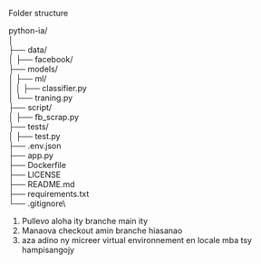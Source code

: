 Folder structure

python-ia/\
│\
├── data/\
│ ├── facebook/\
├── models/\
│ ├── ml/\
│ │ ├── classifier.py\
│ └── traning.py\
├── script/\
│ ├── fb_scrap.py\
├── tests/\
│ ├── test.py\
├── .env.json\
├── app.py\
├── Dockerfile\
├── LICENSE\
├── README.md\
├── requirements.txt\
└── .gitignore\

1. Pullevo aloha ity branche main ity
2. Manaova checkout amin branche hiasanao
3. aza adino ny micreer virtual environnement en locale mba tsy hampisangojy
